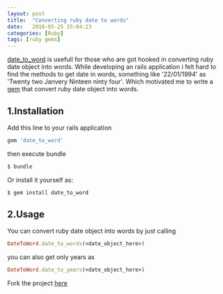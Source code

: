 ```yaml
---
layout: post
title:  "Converting ruby date to words"
date:   2016-05-25 15:04:23
categories: [Ruby]
tags: [ruby gems]
---
```



[date_to_word](https://rubygems.org/gems/date_to_word) is usefull for those who are got hooked in converting ruby date object into words. While developing an rails application i felt hard to find the methods to get date in words, something like '22/01/1994' as 'Twenty two Janvery Ninteen ninty four'. Which motivated me to write a [gem](https://rubygems.org/gems/date_to_word) that convert ruby date object into words.

## 1.Installation

Add this line to your rails application

```ruby
gem 'date_to_word'
```

then execute bundle

```bash
$ bundle
```
Or install it yourself as:

```bash
$ gem install date_to_word
```


## 2.Usage

You can convert ruby date object into words by just calling

```ruby
DateToWord.date_to_words(<date_object_here>)
```

you can also get only years as 

```ruby
DateToWord.date_to_years(<date_object_here>)
```

Fork the project [here](http://github.com/nidhinnambiar/date_to_word) 

